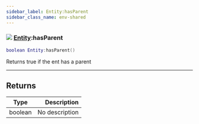 ```yaml
---
sidebar_label: Entity:hasParent
sidebar_class_name: env-shared
---
```


### ![](/img/wiki/shared.png) [Entity](../entity/README.md):hasParent

```lua
boolean Entity:hasParent()
```

Returns true if the ent has a parent<br/>

-----------------
## Returns

| Type   | Description |
| ------ | ----------: |
| boolean | No description |
